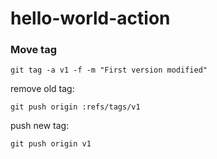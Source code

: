 # hello-world-action

### Move tag

```git tag -a v1 -f -m "First version modified"```

remove old tag:

```git push origin :refs/tags/v1```

push new tag:

```git push origin v1```